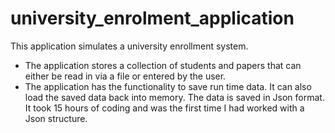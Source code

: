 # university_enrolment_application
This application simulates a university enrollment system. 
 - The application stores a collection of students and papers that can either be read in via a file or entered by the user.
 - The application has the functionality to save run time data. It can also load the saved data back into memory. The data is saved in Json format.
It took 15 hours of coding and was the first time I had worked with a Json structure.